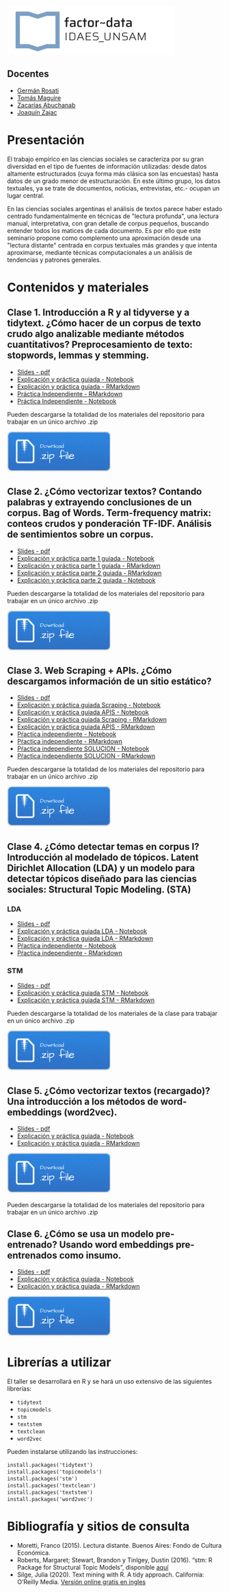 ![](/imgs/logo-factor-data-solo.jpg)

## Docentes

- [Germán Rosati](https://gefero.github.io/)
- [Tomás Maguire]()
- [Zacarías Abuchanab]()
- [Joaquín Zajac]()

# Presentación
El trabajo empírico en las ciencias sociales se caracteriza por su gran diversidad en el tipo de fuentes de información utilizadas: desde datos altamente estructurados (cuya forma más clásica son las encuestas) hasta datos de un grado menor de estructuración. En este último grupo, los datos textuales, ya se trate de documentos, noticias, entrevistas, etc.- ocupan un lugar central.

En las ciencias sociales argentinas el análisis de textos parece haber estado centrado fundamentalmente en técnicas de "lectura profunda", una lectura manual, interpretativa, con gran detalle de corpus pequeños, buscando entender todos los matices de cada documento. Es por ello que este seminario propone como complemento una aproximación desde una "lectura distante" centrada en corpus textuales más grandes y que intenta aproximarse, mediante técnicas computacionales a un análisis de tendencias y patrones generales.


# Contenidos y materiales
## Clase 1. Introducción a R y al tidyverse y a tidytext. ¿Cómo hacer de un corpus de texto crudo algo analizable mediante métodos cuantitativos? Preprocesamiento de texto: stopwords, lemmas y stemming. 

- [Slides - pdf](/clase1/DIPLO_M5_Clase_1.pdf)
- [Explicación y práctica guiada - Notebook](/clase1/notebooks/clase_1.html)
- [Explicación y práctica guiada - RMarkdown](/clase1/notebooks/clase_1.Rmd)
- [Práctica Independiente - RMarkdown](/clase1/notebooks/practica_clase_1.Rmd)
- [Práctica Independiente - Notebook](/clase1/notebooks/practica_clase_1.html)

Pueden descargarse la totalidad de los materiales del repositorio para trabajar en un único archivo .zip

[![](imgs/Download.png)](clase1.zip)


## Clase 2. ¿Cómo vectorizar textos? Contando palabras y extrayendo conclusiones de un corpus. Bag of Words. Term-frequency matrix: conteos crudos y ponderación TF-IDF. Análisis de sentimientos sobre un corpus. 
- [Slides - pdf](/clase2/DIPLO_M5_Clase_2.pdf)
- [Explicación y práctica parte 1 guiada - Notebook](/clase2/notebooks/21_sentiment_analysis.html)
- [Explicación y práctica parte 1 guiada - RMarkdown](/clase2/notebooks/21_sentiment_analysis.Rmd)
- [Explicación y práctica parte 2 guiada - RMarkdown](/clase2/notebooks/22_tfidf.Rmd)
- [Explicación y práctica parte 2 guiada - Notebook](/clase2/notebooks/22_tfidf.html)

Pueden descargarse la totalidad de los materiales del repositorio para trabajar en un único archivo .zip

[![](imgs/Download.png)](clase2.zip)


## Clase 3. Web Scraping + APIs. ¿Cómo descargamos información de un sitio estático?
- [Slides - pdf](/clase3/Diplo_M5_Clase_3.pdf)
- [Explicación y práctica guiada Scraping - Notebook](/clase3/notebooks/clase_3_scraping.html)
- [Explicación y práctica guiada APIS - Notebook](/clase3/notebooks/clase_3_APIs.html)
- [Explicación y práctica guiada Scraping - RMarkdown](/clase3/notebooks/clase_3_scraping.Rmd)
- [Explicación y práctica guiada APIS - RMarkdown](/clase3/notebooks/clase_3_APIs.Rmd)
- [Pŕactica independiente - Notebook](/clase3/notebooks/clase_3_practica_independiente.html)
- [Pŕactica independiente - RMarkdown](/clase3/notebooks/clase_3_practica_independiente.Rmd)
- [Pŕactica independiente SOLUCION - Notebook](/clase3/notebooks/clase_3_practica_independiente_SOLUCION.html)
- [Pŕactica independiente SOLUCION - RMarkdown](/clase3/notebooks/clase_3_practica_independiente_SOLUCION.Rmd)

Pueden descargarse la totalidad de los materiales del repositorio para trabajar en un único archivo .zip

[![](imgs/Download.png)](clase3.zip)


## Clase 4. ¿Cómo detectar temas en corpus I? Introducción al modelado de tópicos. Latent Dirichlet Allocation (LDA) y un modelo para detectar tópicos diseñado para las ciencias sociales: Structural Topic Modeling. (STA)
### LDA
- [Slides - pdf](/clase4/DIPLO_TM_Clase_4a.pdf)
- [Explicación y práctica guiada LDA - Notebook](/clase4/notebooks/clase_4a_topic_modeling_LDA.html)
- [Explicación y práctica guiada LDA - RMarkdown](/clase4/notebooks/clase_4a_topic_modeling_LDA.Rmd)
- [Pŕactica independiente - Notebook](/clase4/notebooks/clase_4b_practica_independiente.html)
- [Pŕactica independiente - RMarkdown](/clase4/notebooks/clase_4b_practica_independiente.Rmd)

### STM
- [Slides - pdf](/clase4/DIPLO_TM_Clase_4b.pdf)
- [Explicación y práctica guiada STM - Notebook](/clase4/notebooks/clase_4c_topic_modeling_STM.html)
- [Explicación y práctica guiada STM - RMarkdown](/clase4/notebooks/clase_4c_topic_modeling_STM.Rmd)

Pueden descargarse la totalidad de los materiales de la clase para trabajar en un único archivo .zip

[![](imgs/Download.png)](clase4.zip)

## Clase 5. ¿Cómo vectorizar textos (recargado)? Una introducción a los métodos de word-embeddings (word2vec). 
- [Slides - pdf](/clase5/DIPLO_TM_Clase_5.pdf)
- [Explicación y práctica guiada - Notebook](/clase5/notebooks/clase_5_word2vec.html)
- [Explicación y práctica guiada - RMarkdown](/clase5/notebooks/clase_5_word2vec.Rmd)

[![](imgs/Download.png)](clase5.zip)

Pueden descargarse la totalidad de los materiales del repositorio para trabajar en un único archivo .zip

## Clase 6. ¿Cómo se usa un modelo pre-entrenado? Usando word embeddings pre-entrenados como insumo.
- [Slides - pdf](/clase6/DIPLO_TM_Clase_6.pdf)
- [Explicación y práctica guiada - Notebook](/clase6/notebooks/clase_6_clasificacion.html)
- [Explicación y práctica guiada - RMarkdown](/clase6/notebooks/clase_6_clasificacion.Rmd)

[![](imgs/Download.png)](clase6.zip)

# Librerías a utilizar
El taller se desarrollará en R y se hará un uso extensivo de las siguientes librerías:

- `tidytext`
- `topicmodels`
- `stm`
- `textstem`
- `textclean`
- `word2vec`

Pueden instalarse utilizando las instrucciones:

```{r}
install.packages('tidytext')
install.packages('topicmodels')
install.packages('stm')
install.packages('textclean')
install.packages('textstem')
install.packages('word2vec')
```


# Bibliografía y sitios de consulta

- Moretti, Franco (2015). Lectura distante. Buenos Aires: Fondo de Cultura Económica.
- Roberts, Margaret; Stewart, Brandon y Tinlgey, Dustin (2016). “stm: R Package for Structural Topic Models”, disponible [aquí](https://cran.r-project.org/web/packages/stm/vignettes/stmVignette.pdf)
- Silge, Julia (2020). Text mining with R. A tidy approach. California: O’Reilly Media. [Versión online gratis en ingles](https://www.tidytextmining.com/) 


